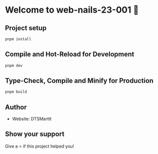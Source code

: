 # Welcome to web-nails-23-001 👋

## Project setup

```sh
pnpm install

```

## Compile and Hot-Reload for Development

```sh
pnpm dev
```

## Type-Check, Compile and Minify for Production

```sh
pnpm build
```

## Author

- Website: DTSMarttt

## Show your support

Give a ⭐️ if this project helped you!
